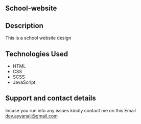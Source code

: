 ## School-website

## Description

This is a school website design

## Technologies Used
* HTML
* CSS
* SCSS
* JavaScript


## Support and contact details

Incase you run into any issues kindly contact me on this Email dev.ayyanali@gmail.com
